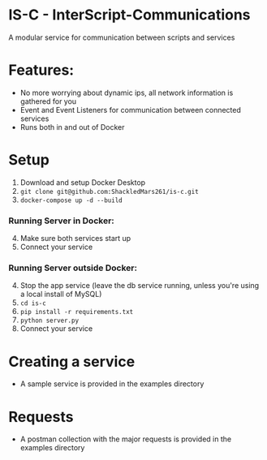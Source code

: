 # IS-C - InterScript-Communications
A modular service for communication between scripts and services

# Features:
- No more worrying about dynamic ips, all network information is gathered for you
- Event and Event Listeners for communication between connected services
- Runs both in and out of Docker

# Setup
1. Download and setup Docker Desktop
2. ```git clone git@github.com:ShackledMars261/is-c.git```
3. ```docker-compose up -d --build```
### Running Server in Docker:
4. Make sure both services start up
5. Connect your service
### Running Server outside Docker:
4. Stop the app service (leave the db service running, unless you're using a local install of MySQL)
5. ```cd is-c```
6. ```pip install -r requirements.txt```
7. ```python server.py```
8. Connect your service

# Creating a service
- A sample service is provided in the examples directory

# Requests
- A postman collection with the major requests is provided in the examples directory